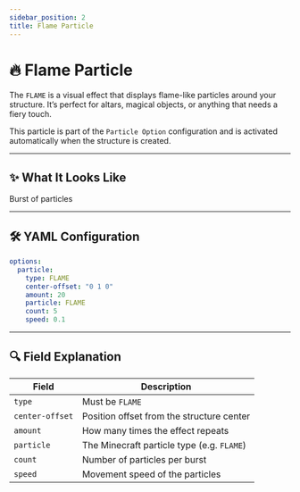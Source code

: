 ```yaml
---
sidebar_position: 2
title: Flame Particle
---
```


# 🔥 Flame Particle

The `FLAME` is a visual effect that displays flame-like particles around your structure. It’s perfect for altars, magical objects, or anything that needs a fiery touch.

This particle is part of the `Particle Option` configuration and is activated automatically when the structure is created.

---

## ✨ What It Looks Like

Burst of particles

---

## 🛠️ YAML Configuration

```yaml
options:
  particle:
    type: FLAME
    center-offset: "0 1 0"
    amount: 20
    particle: FLAME
    count: 5
    speed: 0.1
```

---

## 🔍 Field Explanation

| Field           | Description                                      |
|----------------|--------------------------------------------------|
| `type`          | Must be `FLAME`                                  |
| `center-offset` | Position offset from the structure center        |
| `amount`        | How many times the effect repeats                |
| `particle`      | The Minecraft particle type (e.g. `FLAME`)       |
| `count`         | Number of particles per burst                    |
| `speed`         | Movement speed of the particles                  |

